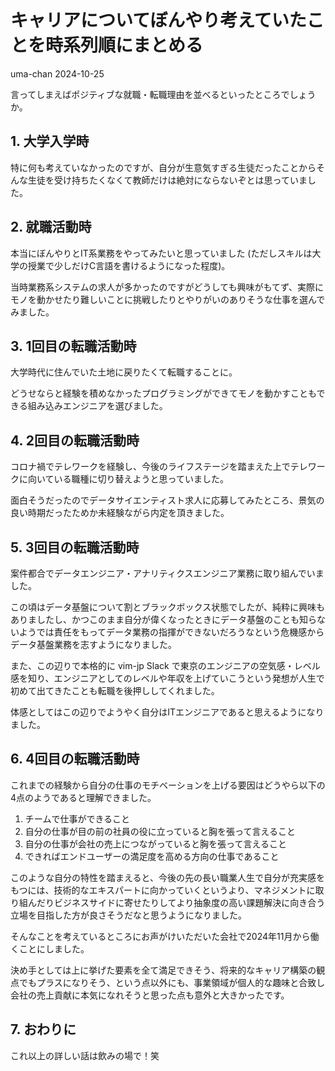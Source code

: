 # キャリアについてぼんやり考えていたことを時系列順にまとめる
uma-chan
2024-10-25

言ってしまえばポジティブな就職・転職理由を並べるといったところでしょうか。

## 1. 大学入学時

特に何も考えていなかったのですが、自分が生意気すぎる生徒だったことからそんな生徒を受け持ちたくなくて教師だけは絶対にならないぞとは思っていました。

## 2. 就職活動時

本当にぼんやりとIT系業務をやってみたいと思っていました
(ただしスキルは大学の授業で少しだけC言語を書けるようになった程度)。

当時業務系システムの求人が多かったのですがどうしても興味がもてず、実際にモノを動かせたり難しいことに挑戦したりとやりがいのありそうな仕事を選んでみました。

## 3. 1回目の転職活動時

大学時代に住んでいた土地に戻りたくて転職することに。

どうせならと経験を積めなかったプログラミングができてモノを動かすこともできる組み込みエンジニアを選びました。

## 4. 2回目の転職活動時

コロナ禍でテレワークを経験し、今後のライフステージを踏まえた上でテレワークに向いている職種に切り替えようと思っていました。

面白そうだったのでデータサイエンティスト求人に応募してみたところ、景気の良い時期だったためか未経験ながら内定を頂きました。

## 5. 3回目の転職活動時

案件都合でデータエンジニア・アナリティクスエンジニア業務に取り組んでいました。

この頃はデータ基盤について割とブラックボックス状態でしたが、純粋に興味もありましたし、かつこのまま自分が偉くなったときにデータ基盤のことも知らないようでは責任をもってデータ業務の指揮ができないだろうなという危機感からデータ基盤業務を志すようになりました。

また、この辺りで本格的に vim-jp Slack
で東京のエンジニアの空気感・レベル感を知り、エンジニアとしてのレベルや年収を上げていこうという発想が人生で初めて出てきたことも転職を後押ししてくれました。

体感としてはこの辺りでようやく自分はITエンジニアであると思えるようになりました。

## 6. 4回目の転職活動時

これまでの経験から自分の仕事のモチベーションを上げる要因はどうやら以下の4点のようであると理解できました。

1.  チームで仕事ができること
2.  自分の仕事が目の前の社員の役に立っていると胸を張って言えること
3.  自分の仕事が会社の売上につながっていると胸を張って言えること
4.  できればエンドユーザーの満足度を高める方向の仕事であること

このような自分の特性を踏まえると、今後の先の長い職業人生で自分が充実感をもつには、技術的なエキスパートに向かっていくというより、マネジメントに取り組んだりビジネスサイドに寄せたりしてより抽象度の高い課題解決に向き合う立場を目指した方が良さそうだなと思うようになりました。

そんなことを考えているところにお声がけいただいた会社で2024年11月から働くことにしました。

決め手としては上に挙げた要素を全て満足できそう、将来的なキャリア構築の観点でもプラスになりそう、という点以外にも、事業領域が個人的な趣味と合致し会社の売上貢献に本気になれそうと思った点も意外と大きかったです。

## 7. おわりに

これ以上の詳しい話は飲みの場で！笑
